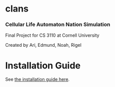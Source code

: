 # clans
### Cellular Life Automaton Nation Simulation

Final Project for CS 3110 at Cornell University

Created by Ari, Edmund, Noah, Rigel

# Installation Guide

See [the installation guide here](/INSTALL.md).
